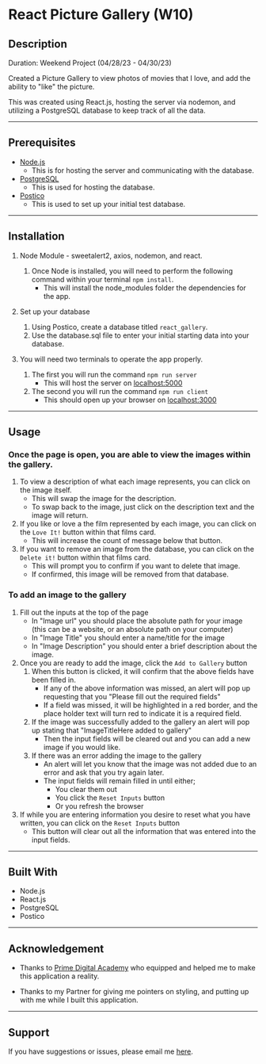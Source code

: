 # React Picture Gallery (W10)
## Description
Duration: Weekend Project (04/28/23 - 04/30/23)

Created a Picture Gallery to view photos of movies that I love, and add the ability to "like" the picture.

This was created using React.js, hosting the server via nodemon, and utilizing a PostgreSQL database to keep track of all the data.

-----
## Prerequisites

- [Node.js](https://nodejs.org/en/)
    - This is for hosting the server and communicating with the database.
- [PostgreSQL](https://www.postgresql.org/)
    - This is used for hosting the database.
- [Postico](https://eggerapps.at/postico/v1.php)
    - This is used to set up your initial test database.

-----
## Installation

1. Node Module - sweetalert2, axios, nodemon, and react.
    1. Once Node is installed, you will need to perform the following command within your terminal `npm install`.
        - This will install the node_modules folder the dependencies for the app.

2. Set up your database
    1. Using Postico, create a database titled `react_gallery`.
    2. Use the database.sql file to enter your initial starting data into your database.


3. You will need two terminals to operate the app properly.
    1. The first you will run the command `npm run server`
        - This will host the server on [localhost:5000](http://localhost:5000/)
    2. The second you will run the command `npm run client`
        - This should open up your browser on [localhost:3000](http://localhost:3000/)
----

## Usage
###  Once the page is open, you are able to view the images within the gallery. ###
1. To view a description of what each image represents, you can click on the image itself.
    - This will swap the image for the description.
    - To swap back to the image, just click on the description text and the image will return.
2. If you like or love a the film represented by each image, you can click on the `Love It!` button within that films card.
    - This will increase the count of message below that button.
3. If you want to remove an image from the database, you can click on the `Delete it!` button within that films card.
    - This will prompt you to confirm if you want to delete that image.
    - If confirmed, this image will be removed from that database.

###  To add an image to the gallery ###
1. Fill out the inputs at the top of the page
    - In "Image url" you should place the absolute path for your image (this can be a website, or an absolute path on your computer)
    - In "Image Title" you should enter a name/title for the image
    - In "Image Description" you should enter a brief description about the image.
2. Once you are ready to add the image, click the `Add to Gallery` button
    1. When this button is clicked, it will confirm that the above fields have been filled in.
        - If any of the above information was missed, an alert will pop up requesting that you "Please fill out the required fields"
        - If a field was missed, it will be highlighted in a red border, and the place holder text will turn red to indicate it is a required field.
    2. If the image was successfully added to the gallery an alert will pop up stating that "ImageTitleHere added to gallery"
        - Then the input fields will be cleared out and you can add a new image if you would like.
    3. If there was an error adding the image to the gallery
        - An alert will let you know that the image was not added due to an error and ask that you try again later.
        - The input fields will remain filled in until either;
            - You clear them out
            - You click the `Reset Inputs` button
            - Or you refresh the browser
3. If while you are entering information you desire to reset what you have written, you can click on the `Reset Inputs` button
    - This button will clear out all the information that was entered into the input fields.

-----
## Built With

- Node.js
- React.js
- PostgreSQL
- Postico

-----
## Acknowledgement

  - Thanks to [Prime Digital Academy](www.primeacademy.io) who equipped and helped me to make this application a reality.

  - Thanks to my Partner for giving me pointers on styling, and putting up with me while I built this application.

-----
## Support
If you have suggestions or issues, please email me [here](mailto:joshua.engebretson@gmail.com).